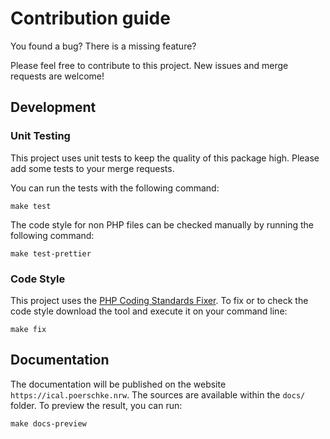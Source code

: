 # Contribution guide

You found a bug? There is a missing feature?

Please feel free to contribute to this project. New issues and merge requests are welcome!

## Development

### Unit Testing

This project uses unit tests to keep the quality of this package high.
Please add some tests to your merge requests.

You can run the tests with the following command:

```
make test
```

The code style for non PHP files can be checked manually by running the following command:

```
make test-prettier
```

### Code Style

This project uses the [PHP Coding Standards Fixer](http://cs.sensiolabs.org/). 
To fix or to check the code style download the tool and execute it on your command line:

```
make fix
```

## Documentation

The documentation will be published on the website `https://ical.poerschke.nrw`.
The sources are available within the `docs/` folder.
To preview the result, you can run: 

```
make docs-preview
```
